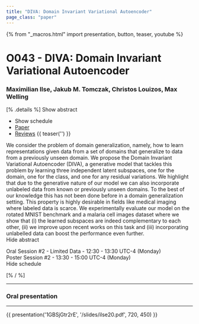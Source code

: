 ```yaml
---
title: "DIVA: Domain Invariant Variational Autoencoder"
page_class: "paper"
---
```


{% from "_macros.html" import presentation, button, teaser, youtube %}

# O043 - DIVA: Domain Invariant Variational Autoencoder

### Maximilian Ilse, Jakub M. Tomczak, Christos Louizos, Max Welling

[% .details %]
<a class="toggle_visibility" data-selector=".abstract" data-level="3">Show abstract</a>
- <a class="toggle_visibility" data-selector=".schedule" data-level="3">Show schedule</a>
- <a href="https://openreview.net/pdf?id=RmNckVums7">Paper</a>
- <a href="https://openreview.net/forum?id=RmNckVums7">Reviews</a>
{{ teaser('') }}

<p>
    <span class="abstract">
        We consider the problem of domain generalization, namely, how to learn representations given data from a set of domains that generalize to data from a previously unseen domain. We propose the Domain Invariant Variational Autoencoder (DIVA), a generative model that tackles this problem by learning three independent latent subspaces, one for the domain, one for the class, and one for any residual variations. We highlight that due to the generative nature of our model we can also incorporate unlabeled data from known or previously unseen domains. To the best of our knowledge this has not been done before in a domain generalization setting. This property is highly desirable in fields like medical imaging where labeled data is scarce. We experimentally evaluate our model on the rotated MNIST benchmark and a malaria cell images dataset where we show that (i) the learned subspaces are indeed complementary to each other, (ii) we improve upon recent works on this task and (iii) incorporating unlabelled data can boost the performance even further.
        <br>
        <span class="actions"><a class="toggle_visibility" data-level="2">Hide abstract</a></span>
    </span>
</p>

<p>
    <span class="schedule">
        Oral Session #2 - Limited Data  - 12:30 - 13:30 UTC-4 (Monday)<br>Poster Session #2  - 13:30 - 15:00 UTC-4 (Monday)
        <br>
        <span class="actions"><a class="toggle_visibility" data-level="2">Hide schedule</a></span>
    </span>
</p>

<!-- {{ button("Access paper channel", "https://chat.midl.io/channel/o043") }} -->
[% / %]

---

### Oral presentation

---

{{ presentation('1GBSjGtr2rE', '/slides/ilse20.pdf', 720, 450) }}